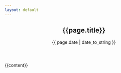 ```yaml
---
layout: default
---
```


<article>
<header>
	<h2>{{page.title}}</h2>
	<p id="postDate">{{ page.date | date_to_string }}</p>
</header>

{{content}}

</article>